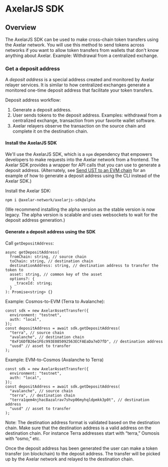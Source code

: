 # AxelarJS SDK

## Overview

The AxelarJS SDK can be used to make cross-chain token transfers using the Axelar network. You will use this method to send tokens across networks if you want to allow token transfers from wallets that don't know anything about Axelar. Example: Withdrawal from a centralized exchange.

### Get a deposit address

A _deposit address_ is a special address created and monitored by Axelar relayer services. It is similar to how centralized exchanges generate a monitored one-time deposit address that facilitate your token transfers.

Deposit address workflow:

1. Generate a deposit address.
2. User sends tokens to the deposit address. Examples: withdrawal from a centralized exchange, transaction from your favorite wallet software.
3. Axelar relayers observe the transaction on the source chain and complete it on the destination chain.

#### Install the AxelarJS SDK

We'll use the AxelarJS SDK, which is a `npm` dependency that empowers developers to make requests into the Axelar network from a frontend. The Axelar SDK provides a wrapper for API calls that you can use to generate a deposit address. (Alternately, see [Send UST to an EVM chain](../learn/cli/ust-to-evm) for an example of how to generate a deposit address using the CLI instead of the Axelar SDK.)

Install the Axelar SDK:

```bash
npm i @axelar-network/axelarjs-sdk@alpha
```

(We recommend installing the alpha version as the stable version is now legacy. The alpha version is scalable and uses websockets to wait for the deposit address generation.)

#### Generate a deposit address using the SDK

Call `getDepositAddress`:

```tsx
async getDepositAddress(
  fromChain: string, // source chain
  toChain: string, // destination chain
  destinationAddress: string, // destination address to transfer the token to
  asset: string, // common key of the asset
  options?: {
    _traceId: string;
  }
): Promise<string> {}
```

Example: Cosmos-to-EVM (Terra to Avalanche):

```tsx
const sdk = new AxelarAssetTransfer({
  environment: "testnet",
  auth: "local",
});
const depositAddress = await sdk.getDepositAddress(
  "terra", // source chain
  "avalanche", // destination chain
  "0xF16DfB26e1FEc993E085092563ECFAEaDa7eD7fD", // destination address
  "uusd" // asset to transfer
);
```

Example: EVM-to-Cosmos (Avalanche to Terra)

```tsx
const sdk = new AxelarAssetTransfer({
  environment: "testnet",
  auth: "local",
});
const depositAddress = await sdk.getDepositAddress(
  "avalanche", // source chain
  "terra", // destination chain
  "terra1qem4njhac8azalrav7shvp06myhqldpmkk3p0t", // destination address
  "uusd" // asset to transfer
);
```

Note: The destination address format is validated based on the destination chain. Make sure that the destination address is a valid address on the destination chain. For instance Terra addresses start with “terra,” Osmosis with “osmo,” etc.

Once the deposit address has been generated the user can make a token transfer (on blockchain) to the deposit address. The transfer will be picked up by the Axelar network and relayed to the destination chain.
